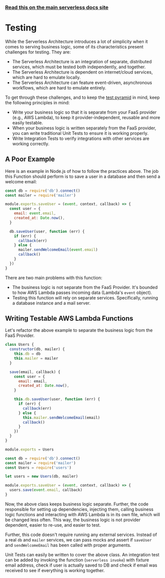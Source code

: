 <!--
title: Serverless Framework - Testing
short_title: Testing
description: Recommendations and best practices for testing AWS Lambda Functions with the Serverless Framework
keywords:
  [
    'Serverless Framework',
    'AWS Lambda',
    'testing',
    'unit tests',
    'integration tests',
  ]
-->

<!-- DOCS-SITE-LINK:START automatically generated  -->

### [Read this on the main serverless docs site](https://www.serverless.com/framework/docs/providers/aws/guide/testing)

<!-- DOCS-SITE-LINK:END -->

# Testing

While the Serverless Architecture introduces a lot of simplicity when it comes to serving business logic, some of its characteristics present challenges for testing. They are:

- The Serverless Architecture is an integration of separate, distributed services, which must be tested both independently, and together.
- The Serverless Architecture is dependent on internet/cloud services, which are hard to emulate locally.
- The Serverless Architecture can feature event-driven, asynchronous workflows, which are hard to emulate entirely.

To get through these challenges, and to keep the [test pyramid](http://martinfowler.com/bliki/TestPyramid.html) in mind, keep the following principles in mind:

- Write your business logic so that it is separate from your FaaS provider (e.g., AWS Lambda), to keep it provider-independent, reusable and more easily testable.
- When your business logic is written separately from the FaaS provider, you can write traditional Unit Tests to ensure it is working properly.
- Write Integration Tests to verify integrations with other services are working correctly.

## A Poor Example

Here is an example in Node.js of how to follow the practices above. The job this Function should perform is to save a user in a database and then send a welcome email:

```javascript
const db = require('db').connect()
const mailer = require('mailer')

module.exports.saveUser = (event, context, callback) => {
  const user = {
    email: event.email,
    created_at: Date.now(),
  }

  db.saveUser(user, function (err) {
    if (err) {
      callback(err)
    } else {
      mailer.sendWelcomeEmail(event.email)
      callback()
    }
  })
}
```

There are two main problems with this function:

- The business logic is not separate from the FaaS Provider. It's bounded to how AWS Lambda passes incoming data (Lambda's `event` object).
- Testing this function will rely on separate services. Specifically, running a database instance and a mail server.

## Writing Testable AWS Lambda Functions

Let's refactor the above example to separate the business logic from the FaaS Provider.

```javascript
class Users {
  constructor(db, mailer) {
    this.db = db
    this.mailer = mailer
  }

  save(email, callback) {
    const user = {
      email: email,
      created_at: Date.now(),
    }

    this.db.saveUser(user, function (err) {
      if (err) {
        callback(err)
      } else {
        this.mailer.sendWelcomeEmail(email)
        callback()
      }
    })
  }
}

module.exports = Users
```

```javascript
const db = require('db').connect()
const mailer = require('mailer')
const Users = require('users')

let users = new Users(db, mailer)

module.exports.saveUser = (event, context, callback) => {
  users.save(event.email, callback)
}
```

Now, the above class keeps business logic separate. Further, the code responsible for setting up dependencies, injecting them, calling business logic functions and interacting with AWS Lambda is in its own file, which will be changed less often. This way, the business logic is not provider dependent, easier to re-use, and easier to test.

Further, this code doesn't require running any external services. Instead of a real `db` and `mailer` services, we can pass mocks and assert if `saveUser` and `sendWelcomeEmail` has been called with proper arguments.

Unit Tests can easily be written to cover the above class. An integration test can be added by invoking the function (`serverless invoke`) with fixture email address, check if user is actually saved to DB and check if email was received to see if everything is working together.
